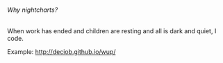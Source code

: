 ###### Why nightcharts?

When work has ended and children are resting and all is dark and quiet, I code.


Example: http://deciob.github.io/wup/
